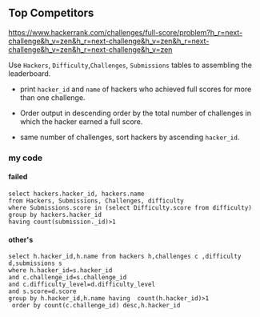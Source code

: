 ## Top Competitors

https://www.hackerrank.com/challenges/full-score/problem?h_r=next-challenge&h_v=zen&h_r=next-challenge&h_v=zen&h_r=next-challenge&h_v=zen&h_r=next-challenge&h_v=zen

Use `Hackers`, `Difficulty`,`Challenges`, `Submissions` tables to assembling the leaderboard.

* print `hacker_id` and `name` of hackers who achieved full scores for more than one challenge. 

* Order output in descending order by the total number of challenges in which the hacker earned a full score. 

* same number of challenges, sort hackers by ascending `hacker_id`.

### my code
#### failed
```mysql
select hackers.hacker_id, hackers.name
from Hackers, Submissions, Challenges, difficulty
where Submissions.score in (select Difficulty.score from difficulty) 
group by hackers.hacker_id
having count(submission._id)>1
```

#### other's
```mysql
select h.hacker_id,h.name from hackers h,challenges c ,difficulty d,submissions s 
where h.hacker_id=s.hacker_id
and c.challenge_id=s.challenge_id
and c.difficulty_level=d.difficulty_level
and s.score=d.score
group by h.hacker_id,h.name having  count(h.hacker_id)>1
 order by count(c.challenge_id) desc,h.hacker_id
 ```

